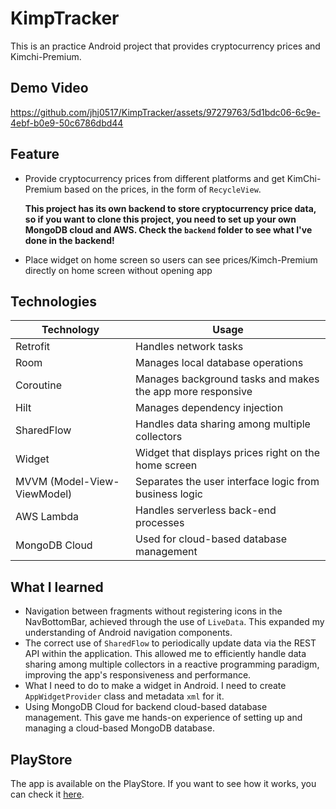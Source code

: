 # KimpTracker
This is an practice Android project that provides cryptocurrency prices and Kimchi-Premium.

## Demo Video
https://github.com/jhj0517/KimpTracker/assets/97279763/5d1bdc06-6c9e-4ebf-b0e9-50c6786dbd44

## Feature
- Provide cryptocurrency prices from different platforms and get KimChi-Premium based on the prices, in the form of `RecycleView`.

  **This project has its own backend to store cryptocurrency price data, so if you want to clone this project, you need to set up your own MongoDB cloud and AWS. Check the `backend` folder to see what I've done in the backend!**
- Place widget on home screen so users can see prices/Kimch-Premium directly on home screen without opening app

## Technologies

| Technology | Usage |
| ---------- | ----- |
| Retrofit | Handles network tasks |
| Room | Manages local database operations |
| Coroutine | Manages background tasks and makes the app more responsive |
| Hilt | Manages dependency injection |
| SharedFlow | Handles data sharing among multiple collectors |
| Widget | Widget that displays prices right on the home screen |
| MVVM (Model-View-ViewModel) | Separates the user interface logic from business logic |
| AWS Lambda | Handles serverless back-end processes |
| MongoDB Cloud | Used for cloud-based database management |

## What I learned

- Navigation between fragments without registering icons in the NavBottomBar, achieved through the use of `LiveData`. This expanded my understanding of Android navigation components.
- The correct use of `SharedFlow` to periodically update data via the REST API within the application. This allowed me to efficiently handle data sharing among multiple collectors in a reactive programming paradigm, improving the app's responsiveness and performance.
- What I need to do to make a widget in Android. I need to create `AppWidgetProvider` class and metadata `xml` for it.
- Using MongoDB Cloud for backend cloud-based database management. This gave me hands-on experience of setting up and managing a cloud-based MongoDB database.

## PlayStore
The app is available on the PlayStore. If you want to see how it works, you can check it [here](https://play.google.com/store/apps/details?id=com.librarydevloperjo.cointracker&hl=ko&gl=US).
